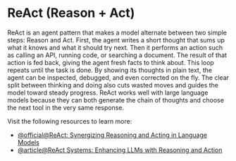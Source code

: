 # ReAct (Reason + Act)

ReAct is an agent pattern that makes a model alternate between two simple steps: Reason and Act. First, the agent writes a short thought that sums up what it knows and what it should try next. Then it performs an action such as calling an API, running code, or searching a document. The result of that action is fed back, giving the agent fresh facts to think about. This loop repeats until the task is done. By showing its thoughts in plain text, the agent can be inspected, debugged, and even corrected on the fly. The clear split between thinking and doing also cuts wasted moves and guides the model toward steady progress. ReAct works well with large language models because they can both generate the chain of thoughts and choose the next tool in the very same response.

Visit the following resources to learn more:

- [@official@ReAct: Synergizing Reasoning and Acting in Language Models](https://react-lm.github.io/)
- [@article@ReAct Systems: Enhancing LLMs with Reasoning and Action](https://learnprompting.org/docs/agents/react)

